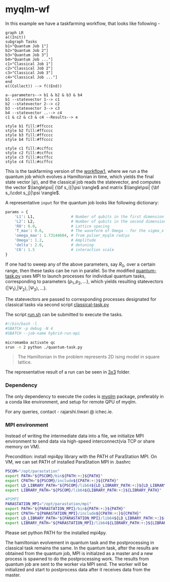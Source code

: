 # myqlm-wf
In this example we have a taskfarming workflow, that looks like following -

```mermaid
graph LR
a((Init))
subgraph Tasks
b1>"Quantum Job 1"]
b2>"Quantum Job 2"]
b3>"Quantum Job 3"]
b4>"Quantum Job ..."]
c1>"Classical Job 1"]
c2>"Classical Job 2"]
c3>"Classical Job 3"]
c4>"Classical Job ..."]
end
e((Collect)) --> f((End))

a--parameters--> b1 & b2 & b3 & b4
b1 --statevector 1--> c1
b2 --statevector 2--> c2
b3 --statevector 3--> c3
b4 --statevector ..--> c4
c1 & c2 & c3 & c4 --Results--> e

style b1 fill:#ffcccc
style b2 fill:#ffcccc
style b3 fill:#ffcccc
style b4 fill:#ffcccc

style c1 fill:#ccffcc
style c2 fill:#ccffcc
style c3 fill:#ccffcc
style c4 fill:#ccffcc
```
This is the taskfarming version of the [workflow1](../workflow1/README.md), where we run a the quantum job which evolves a Hamiltonian in time, which yields the final state vector $|\psi\rangle$, and the classical job reads the statevector, and computes the vector $\langle\psi| {\bf s_i}|\psi \rangle$ and matrix $\langle\psi| {\bf s_i\cdot s_j}|\psi \rangle$.

A representative `input` for the quantum job looks like following dictionary:

```python
params = {
    'L1': L1,                # Number of qubits in the first dimension
    'L2': L2,                # Number of qubits in the second dimension
    'R0': 6.0,               # Lattice spacing
    'T_max': 0.6,            # The waveform of Omega - for the sigma_x terms
    'omega_max': 1.73144604, # from pulser_myqlm rad/µs
    'Omega': 1.2,            # Amplitude
    'delta': 2.0,            # detuning
    'C6': 1.5                # interaction scale
}
```

If one had to sweep any of the above parameters, say $R_0$, over a certain range, then these tasks can be run in parallel.
So the modified [quantum-task.py](./quantum-task.py) uses MPI to launch processes for individual quantum tasks, corresponding
to parameters $\{p_1, p_2, ...\}$, which yields resulting statevectors $\{|\Psi_1\rangle, |\Psi_2\rangle, |\Psi_3\rangle, ...\}$.

The statevectors are passed to corresponding processes designated for classical tasks via second script [classical-task.py](./classical-task.py)

The script [run.sh](./run.sh) can be submitted to execute the tasks.

```bash
#!/bin/bash -l
#SBATCH -p debug -N 4
#SBATCH --job-name hybrid-run-mpi

micromamba activate qc
srun -n 2 python ./quantum-task.py
```

> The Hamiltonian in the problem represents 2D ising model in square lattice.

The representative result of a run can be seen in [3x3](./3x3/) folder.

### Dependency

The only dependency to execute the codes is [myqlm](https://myqlm.github.io/) package, preferably in a conda like environment, and setup for remote QPU of myqlm.

For any queries, contact - rajarshi.tiwari @ ichec.ie.

### MPI environment
Instead of writing the intermediate data into a file, we initialize MPI environment to send data via high-speed interconnect(via TCP or share memory on VM).

Precondition: install mpi4py library with the PATH of ParaStation MPI.
On VM, we can set PATH of installed ParaStation MPI in .bashrc

```bash
PSCOM="/opt/parastation"
export PATH="${PSCOM}/bin${PATH:+:}${PATH}"
export CPATH="${PSCOM}/include${CPATH:+:}${CPATH}"
export LD_LIBRARY_PATH="${PSCOM}/lib64${LD_LIBRARY_PATH:+:}${LD_LIBRARY_PATH}"
export LIBRARY_PATH="${PSCOM}/lib64${LIBRARY_PATH:+:}${LIBRARY_PATH}"

#PSMPI
PARASTATION_MPI="/opt/parastation/mpi"
export PATH="${PARASTATION_MPI}/bin${PATH:+:}${PATH}"
export CPATH="${PARASTATION_MPI}/include${CPATH:+:}${CPATH}"
export LD_LIBRARY_PATH="${PARASTATION_MPI}/lib64${LD_LIBRARY_PATH:+:}${LD_LIBRARY_PATH}"
export LIBRARY_PATH="${PARASTATION_MPI}/lib64${LIBRARY_PATH:+:}${LIBRARY_PATH}"
```

Please set python PATH for the installed mpi4py.

The hamiltonian evolvement in quantum task and the postprocessing in classical task remains the same. In the quantum task, after the results are obtained from the quantum job, MPI is initialzed as a master and a new process is spawned to do the postprocessing work. The results from quantum job are sent to the worker via MPI send. The worker will be initialized and start to postprocess data after it receives data from the master.



